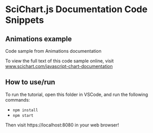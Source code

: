 # SciChart.js Documentation Code Snippets

## Animations example

Code sample from Animations documentation 

To view the full text of this code sample online, visit www.scichart.com/javascript-chart-documentation

## How to use/run 


To run the tutorial, open this folder in VSCode, and run the following commands:

* `npm install`
* `npm start` 

Then visit https://localhost:8080 in your web browser! 

